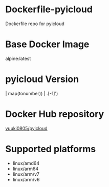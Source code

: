 # Dockerfile-pyicloud
Dockerfile repo for pyicloud

# Base Docker Image
alpine:latest

# pyicloud Version
| map(tonumber)) | .[-1]')

# Docker Hub repository
[yuuki0805/pyicloud](https://hub.docker.com/r/yuuki0805/pyicloud)

# Supported platforms
- linux/amd64
- linux/arm64
- linux/arm/v7
- linux/arm/v6
